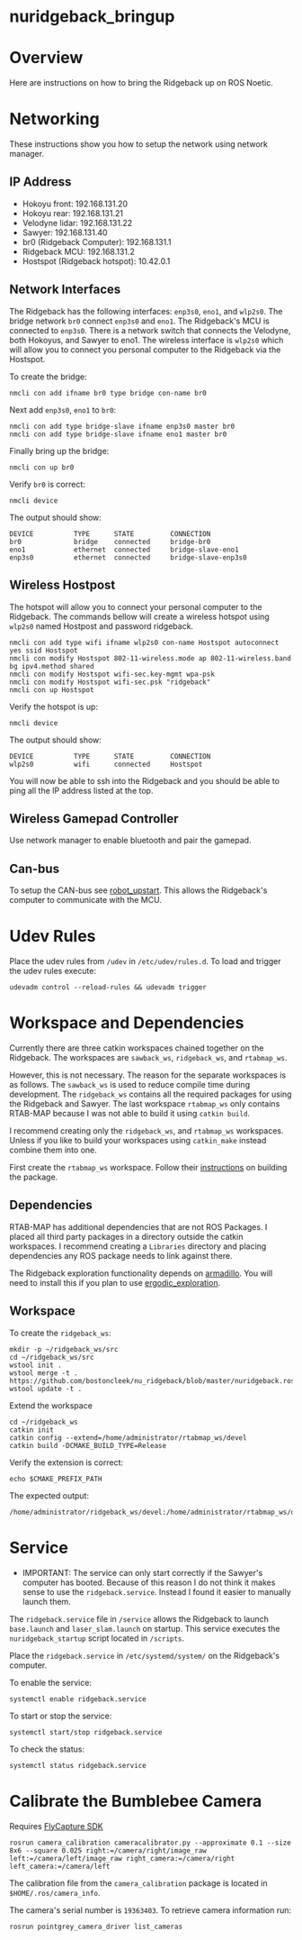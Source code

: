 # nuridgeback_bringup

# Overview
Here are instructions on how to bring the Ridgeback up on ROS Noetic.

# Networking
These instructions show you how to setup the network using network manager.

## IP Address
- Hokoyu front: 192.168.131.20
- Hokoyu rear: 192.168.131.21
- Velodyne lidar: 192.168.131.22
- Sawyer: 192.168.131.40
- br0 (Ridgeback Computer): 192.168.131.1
- Ridgeback MCU: 192.168.131.2
- Hostspot (Ridgeback hotspot): 10.42.0.1

## Network Interfaces
The Ridgeback has the following interfaces: `enp3s0`, `eno1`, and `wlp2s0`. The bridge network `br0`
connect `enp3s0` and `eno1`. The Ridgeback's MCU is connected to `enp3s0`. There is a network switch that connects the Velodyne, both Hokoyus, and Sawyer to eno1. The wireless interface is `wlp2s0` which will allow you to connect you personal computer to the Ridgeback via the Hostspot.

To create the bridge:
```
nmcli con add ifname br0 type bridge con-name br0
```

Next add `enp3s0`, `eno1` to `br0`:
```
nmcli con add type bridge-slave ifname enp3s0 master br0
nmcli con add type bridge-slave ifname eno1 master br0
```

Finally bring up the bridge:
```
nmcli con up br0
```

Verify `br0` is correct:
```
nmcli device
```

The output should show:
```
DEVICE          TYPE      STATE         CONNECTION          
br0             bridge    connected     bridge-br0          
eno1            ethernet  connected     bridge-slave-eno1   
enp3s0          ethernet  connected     bridge-slave-enp3s0

```

## Wireless Hostpost
The hotspot will allow you to connect your personal computer to the Ridgeback. The commands bellow will create a wireless hotspot using `wlp2s0` named Hostpost and password ridgeback.

```
nmcli con add type wifi ifname wlp2s0 con-name Hostspot autoconnect yes ssid Hostspot
nmcli con modify Hostspot 802-11-wireless.mode ap 802-11-wireless.band bg ipv4.method shared
nmcli con modify Hostspot wifi-sec.key-mgmt wpa-psk
nmcli con modify Hostspot wifi-sec.psk "ridgeback"
nmcli con up Hostspot
```

Verify the hotspot is up:
```
nmcli device
```

The output should show:
```
DEVICE          TYPE      STATE         CONNECTION          
wlp2s0          wifi      connected     Hostspot            
```

You will now be able to ssh into the Ridgeback and you should be able to ping all the IP address listed at the top.

## Wireless Gamepad Controller
Use network manager to enable bluetooth and pair the gamepad.  

## Can-bus
To setup the CAN-bus see [robot_upstart](https://github.com/Crowdedlight/robot_upstart). This allows the Ridgeback's computer to communicate with the MCU.

# Udev Rules
Place the udev rules from `/udev` in `/etc/udev/rules.d`. To load and trigger the udev rules
execute:

```
udevadm control --reload-rules && udevadm trigger
```

# Workspace and Dependencies
Currently there are three catkin workspaces chained together on the Ridgeback.
The workspaces are `sawback_ws`, `ridgeback_ws`, and `rtabmap_ws`.

However, this is not necessary. The reason for the separate workspaces is as follows. The `sawback_ws` is used to reduce compile time during development. The `ridgeback_ws` contains all the required packages for using the Ridgeback and Sawyer. The last workspace `rtabmap_ws` only contains RTAB-MAP because I was not able to build it using `catkin build`.

I recommend creating only the `ridgeback_ws`, and `rtabmap_ws` workspaces. Unless if you like to build your workspaces using `catkin_make` instead combine them into one.

First create the `rtabmap_ws` workspace. Follow their [instructions](https://github.com/introlab/rtabmap_ros) on building the package.


## Dependencies
RTAB-MAP has additional dependencies that are not ROS Packages. I placed all third party packages in a directory outside the catkin workspaces. I recommend creating a `Libraries` directory and placing dependencies any ROS package needs to link against there.

The Ridgeback exploration functionality depends on [armadillo](http://arma.sourceforge.net/
). You will need to install this if you plan to use [ergodic_exploration](https://github.com/bostoncleek/ergodic_exploration).

## Workspace

To create the `ridgeback_ws`:
```
mkdir -p ~/ridgeback_ws/src
cd ~/ridgeback_ws/src
wstool init .
wstool merge -t . https://github.com/bostoncleek/nu_ridgeback/blob/master/nuridgeback.rosinstall
wstool update -t .
```

Extend the workspace
```
cd ~/ridgeback_ws
catkin init
catkin config --extend=/home/administrator/rtabmap_ws/devel
catkin build -DCMAKE_BUILD_TYPE=Release
```

Verify the extension is correct:
```
echo $CMAKE_PREFIX_PATH
```

The expected output:
```
/home/administrator/ridgeback_ws/devel:/home/administrator/rtabmap_ws/devel:/opt/ros/noetic
```

# Service
- IMPORTANT: The service can only start correctly if the Sawyer's computer has booted. Because of this reason I do not think it makes sense to use the `ridgeback.service`. Instead I found it easier
to manually launch them.

The `ridgeback.service` file in `/service` allows the Ridgeback to launch `base.launch` and
`laser_slam.launch` on startup. This service executes the `nuridgeback_startup` script located in `/scripts`.

Place the `ridgeback.service` in `/etc/systemd/system/` on the Ridgeback's computer.

To enable the service:
```
systemctl enable ridgeback.service
```

To start or stop the service:
```
systemctl start/stop ridgeback.service
```

To check the status:
```
systemctl status ridgeback.service
```

# Calibrate the Bumblebee Camera
Requires [FlyCapture SDK](https://www.flir.com/products/flycapture-sdk/)

```
rosrun camera_calibration cameracalibrator.py --approximate 0.1 --size 8x6 --square 0.025 right:=/camera/right/image_raw left:=/camera/left/image_raw right_camera:=/camera/right left_camera:=/camera/left
```

The calibration file from the `camera_calibration` package is located in `$HOME/.ros/camera_info`.

The camera's serial number is `19363403`. To retrieve camera information run:
```
rosrun pointgrey_camera_driver list_cameras
```
